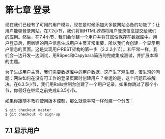 # 第七章  登录

现在我们已经有了可用的用户模块，现在是时候添加大多数网站必备的功能了：让用户能够登录网站。在7.2小节，我们将用HTML*表格*将用户登录信息提交给我们的应用。然后，在7.4小节，我们会创建一个用户并将其属性保存在数据库中。用户登录后，用新建的用户信息生成用户主页非常重要，所以我们会创建一个显示用户信息的页面。这是实现用户REST架构的第一步（2.2.2小节）。和平常一样，我们会一边开发一边测试，用RSpec和Capybara简洁的完成集成测试，并扩展本章的主题。

为了生成用户主页，我们需要数据库中的用户数据。这产生了鸡生蛋，蛋生鸡的问题：网站如何在没有可工作的登录页面时创建用户？幸运的是，这个问题已被解决。在6.3.5小节，我们用Rails控制台创建了一个用户记录。如果你跳过了那个小节，你最好在继续之前完成6.3.5小节。

如果你跟随本教程使用版本控制，那么就像平常一样创建一个分支：

    $ git checkout master
    $ git checkout -b sign-up

## 7.1 显示用户


